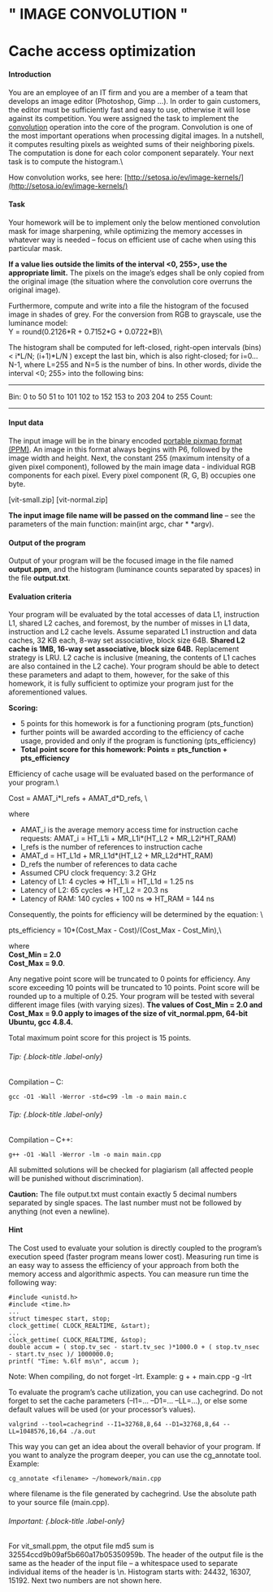 # " IMAGE CONVOLUTION "

Cache access optimization
==============================================

#### Introduction 

You are an employee of an IT firm and you are a member of a team that
develops an image editor (Photoshop, Gimp …​). In order to gain
customers, the editor must be sufficiently fast and easy to use,
otherwise it will lose against its competition. You were assigned the
task to implement the
[convolution](https://en.wikipedia.org/wiki/Convolution) operation into
the core of the program. Convolution is one of the most important
operations when processing digital images. In a nutshell, it computes
resulting pixels as weighted sums of their neighboring pixels. The
computation is done for each color component separately. Your next task
is to compute the histogram.\

How convolution works, see here:
[http://setosa.io/ev/image-kernels/](http://setosa.io/ev/image-kernels/)

#### Task

Your homework will be to implement only the below mentioned convolution
mask for image sharpening, while optimizing the memory accesses in
whatever way is needed – focus on efficient use of cache when using this
particular mask.

**If a value lies outside the limits of the interval \<0, 255\>, use the
appropriate limit.** The pixels on the image’s edges shall be only
copied from the original image (the situation where the convolution core
overruns the original image).

Furthermore, compute and write into a file the histogram of the focused
image in shades of grey. For the conversion from RGB to grayscale, use
the luminance model:\
 Y = round(0.2126\*R + 0.7152\*G + 0.0722\*B)\

The histogram shall be computed for left-closed, right-open intervals
(bins) \< i\*L/N; (i+1)\*L/N ) except the last bin, which is also
right-closed; for i=0…​N-1, where L=255 and N=5 is the number of bins.
In other words, divide the interval \<0; 255\> into the following bins:

  -------- --------- ----------- ------------ ------------ ------------
  Bin:     0 to 50   51 to 101   102 to 152   153 to 203   204 to 255
  Count:                                                   
  -------- --------- ----------- ------------ ------------ ------------

#### Input data 

The input image will be in the binary encoded [portable pixmap format
(PPM)](http://en.wikipedia.org/wiki/Netpbm_format). An image in this
format always begins with P6, followed by the image width and height.
Next, the constant 255 (maximum intensity of a given pixel component),
followed by the main image data - individual RGB components for each
pixel. Every pixel component (R, G, B) occupies one byte.

[vit-small.zip]
[vit-normal.zip]

**The input image file name will be passed on the command line** – see
the parameters of the main function: main(int argc, char \* \*argv).

#### Output of the program 

Output of your program will be the focused image in the file named
**output.ppm**, and the histogram (luminance counts separated by spaces)
in the file **output.txt**.

#### Evaluation criteria 

Your program will be evaluated by the total accesses of data L1,
instruction L1, shared L2 caches, and foremost, by the number of misses
in L1 data, instruction and L2 cache levels. Assume separated L1
instruction and data caches, 32 KB each, 8-way set associative, block
size 64B. **Shared L2 cache is 1MB, 16-way set associative, block size
64B.** Replacement strategy is LRU. L2 cache is inclusive (meaning, the
contents of L1 caches are also contained in the L2 cache). Your program
should be able to detect these parameters and adapt to them, however,
for the sake of this homework, it is fully sufficient to optimize your
program just for the aforementioned values.

**Scoring:**

-   5 points for this homework is for a functioning program
    (pts\_function)
-   further points will be awarded according to the efficiency of cache
    usage, provided and only if the program is functioning
    (pts\_efficiency)
-   **Total point score for this homework: Points = pts\_function +
    pts\_efficiency**

Efficiency of cache usage will be evaluated based on the performance of
your program.\

Cost = AMAT\_i\*I\_refs + AMAT\_d\*D\_refs, \

where

-   AMAT\_i is the average memory access time for instruction cache
    requests: AMAT\_i = HT\_L1i + MR\_L1i\*(HT\_L2 + MR\_L2i\*HT\_RAM)
-   I\_refs is the number of references to instruction cache
-   AMAT\_d = HT\_L1d + MR\_L1d\*(HT\_L2 + MR\_L2d\*HT\_RAM)
-   D\_refs the number of references to data cache
-   Assumed CPU clock frequency: 3.2 GHz
-   Latency of L1: 4 cycles ⇒ HT\_L1i = HT\_L1d = 1.25 ns
-   Latency of L2: 65 cycles ⇒ HT\_L2 = 20.3 ns
-   Latency of RAM: 140 cycles + 100 ns ⇒ HT\_RAM = 144 ns

Consequently, the points for efficiency will be determined by the
equation: \

pts\_efficiency = 10\*(Cost\_Max - Cost)/(Cost\_Max - Cost\_Min),\

where\
 **Cost\_Min = 2.0\
 Cost\_Max = 9.0**.

Any negative point score will be truncated to 0 points for efficiency.
Any score exceeding 10 points will be truncated to 10 points. Point
score will be rounded up to a multiple of 0.25. Your program will be
tested with several different image files (with varying sizes). **The
values of Cost\_Min = 2.0 and Cost\_Max = 9.0 apply to images of the
size of vit\_normal.ppm, 64-bit Ubuntu, gcc 4.8.4.**

Total maximum point score for this project is 15 points.


###### Tip: {.block-title .label-only}

Compilation – C:

`gcc -O1 -Wall -Werror -std=c99 -lm -o main main.c`

###### Tip: {.block-title .label-only}

Compilation – C++:

`g++ -O1 -Wall -Werror -lm -o main main.cpp`

All submitted solutions will be checked for plagiarism (all affected
people will be punished without discrimination).

**Caution:** The file output.txt must contain exactly 5 decimal numbers
separated by single spaces. The last number must not be followed by
anything (not even a newline).

#### Hint

The Cost used to evaluate your solution is directly coupled to the
program’s execution speed (faster program means lower cost). Measuring
run time is an easy way to assess the efficiency of your approach from
both the memory access and algorithmic aspects. You can measure run time
the following way:

    #include <unistd.h>
    #include <time.h>
    ...
    struct timespec start, stop;
    clock_gettime( CLOCK_REALTIME, &start);
    ...
    clock_gettime( CLOCK_REALTIME, &stop);
    double accum = ( stop.tv_sec - start.tv_sec )*1000.0 + ( stop.tv_nsec - start.tv_nsec )/ 1000000.0;
    printf( "Time: %.6lf ms\n", accum );

Note: When compiling, do not forget -lrt. Example: g + + main.cpp -g
-lrt

To evaluate the program’s cache utilization, you can use cachegrind. Do
not forget to set the cache parameters (–I1=…​ –D1=…​ –LL=…​), or else
some default values will be used (or your processor’s values).

    valgrind --tool=cachegrind --I1=32768,8,64 --D1=32768,8,64 --LL=1048576,16,64 ./a.out

This way you can get an idea about the overall behavior of your program.
If you want to analyze the program deeper, you can use the cg\_annotate
tool. Example:

    cg_annotate <filename> ~/homework/main.cpp

where filename is the file generated by cachegrind. Use the absolute
path to your source file (main.cpp).


###### Important: {.block-title .label-only}

For vit\_small.ppm, the otput file md5 sum is
32554ccd9b09af5b660a17b05350959b. The header of the output file is the
same as the header of the input file – a whitespace used to separate
individual items of the header is \\n. Histogram starts with: 24432,
16307, 15192. Next two numbers are not shown here.
